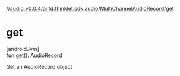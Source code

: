 //[audio_v0.0.4](../../../index.md)/[ai.fd.thinklet.sdk.audio](../index.md)/[MultiChannelAudioRecord](index.md)/[get](get.md)

# get

[androidJvm]\
fun [get](get.md)(): [AudioRecord](https://developer.android.com/reference/kotlin/android/media/AudioRecord.html)

Get an AudioRecord object
